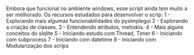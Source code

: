 Embora que funcional no ambiente windows, esse script ainda tem muito a ser melhorado.
Os recursos estudados para desenvolver o scrip:
1 - Explorando mais algumas funcionabilidades do pysimplegui
2 - Explorando a criação de classes.
3 - Entendendo atributos, metodos.
4 - Mais alguns conceitos do slqlite
5 - Iniciando estudo com Thread, Timer
6 - Iniciando com subprocess
7 - Iniciando com datetime
8 - Iniciando com Modularização dos scrips
